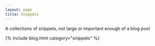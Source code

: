 ```yaml
---
layout: page
title: Snippets
---
```


A collections of snippets, not large or important enough of a blog post

{% include blog.html category="snippets" %}
